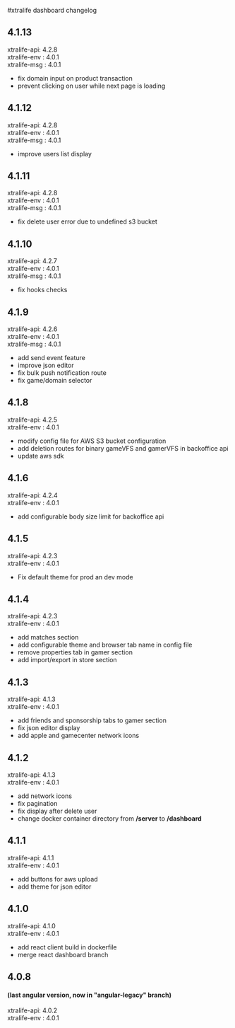 #xtralife dashboard changelog

## 4.1.13
xtralife-api: 4.2.8 </br>
xtralife-env : 4.0.1 </br>
xtralife-msg : 4.0.1 </br>

- fix domain input on product transaction
- prevent clicking on user while next page is loading

## 4.1.12
xtralife-api: 4.2.8 </br>
xtralife-env : 4.0.1 </br>
xtralife-msg : 4.0.1 </br>

- improve users list display

## 4.1.11
xtralife-api: 4.2.8 </br>
xtralife-env : 4.0.1 </br>
xtralife-msg : 4.0.1 </br>

- fix delete user error due to undefined s3 bucket

## 4.1.10
xtralife-api: 4.2.7 </br>
xtralife-env : 4.0.1 </br>
xtralife-msg : 4.0.1 </br>

- fix hooks checks

## 4.1.9
xtralife-api: 4.2.6 </br>
xtralife-env : 4.0.1 </br>
xtralife-msg : 4.0.1 </br>

- add send event feature
- improve json editor
- fix bulk push notification route
- fix game/domain selector

## 4.1.8
xtralife-api: 4.2.5 </br>
xtralife-env : 4.0.1 </br>

- modify config file for AWS S3 bucket configuration
- add deletion routes for binary gameVFS and gamerVFS in backoffice api
- update aws sdk

## 4.1.6
xtralife-api: 4.2.4 </br>
xtralife-env : 4.0.1 </br>

- add configurable body size limit for backoffice api

## 4.1.5
xtralife-api: 4.2.3 </br>
xtralife-env : 4.0.1 </br>

- Fix default theme for prod an dev mode

## 4.1.4
xtralife-api: 4.2.3 </br>
xtralife-env : 4.0.1 </br>

- add matches section
- add configurable theme and browser tab name in config file
- remove properties tab in gamer section
- add import/export in store section

## 4.1.3
xtralife-api: 4.1.3 </br>
xtralife-env : 4.0.1 </br>

- add friends and sponsorship tabs to gamer section
- fix json editor display
- add apple and gamecenter network icons

## 4.1.2
xtralife-api: 4.1.3 </br>
xtralife-env : 4.0.1 </br>

- add network icons
- fix pagination
- fix display after delete user
- change docker container directory from **/server** to **/dashboard** 

## 4.1.1
xtralife-api: 4.1.1 </br>
xtralife-env : 4.0.1 </br>

- add buttons for aws upload
- add theme for json editor

## 4.1.0
xtralife-api: 4.1.0 </br>
xtralife-env : 4.0.1 </br>

- add react client build in dockerfile
- merge react dashboard branch

## 4.0.8
#### (last angular version, now in "angular-legacy" branch)
xtralife-api: 4.0.2 </br>
xtralife-env : 4.0.1 </br>